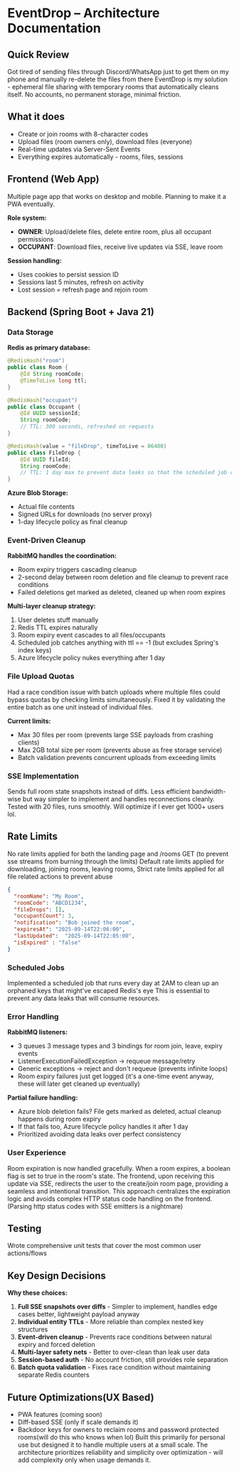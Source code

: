 # EventDrop – Architecture Documentation

## Quick Review
Got tired of sending files through Discord/WhatsApp just to get them on my phone and manually re-delete the files from there 
EventDrop is my solution - ephemeral file sharing with temporary rooms that automatically cleans itself. 
No accounts, no permanent storage, minimal friction.

## What it does
- Create or join rooms with 8-character codes
- Upload files (room owners only), download files (everyone)
- Real-time updates via Server-Sent Events
- Everything expires automatically - rooms, files, sessions

## Frontend (Web App)
Multiple page app that works on desktop and mobile. 
Planning to make it a PWA eventually.

**Role system:**
- **OWNER**: Upload/delete files, delete entire room, plus all occupant permissions
- **OCCUPANT**: Download files, receive live updates via SSE, leave room

**Session handling:**
- Uses cookies to persist session ID
- Sessions last 5 minutes, refresh on activity
- Lost session = refresh page and rejoin room

## Backend (Spring Boot + Java 21)

### Data Storage

**Redis as primary database:**
```java
@RedisHash("room")
public class Room {
    @Id String roomCode;
    @TimeToLive long ttl;
}

@RedisHash("occupant") 
public class Occupant {
    @Id UUID sessionId;
    String roomCode;
    // TTL: 300 seconds, refreshed on requests
}

@RedisHash(value = "fileDrop", timeToLive = 86400)
public class FileDrop {
    @Id UUID fileId;
    String roomCode;
    // TTL: 1 day max to prevent data leaks so that the scheduled job can handle it
}
```

**Azure Blob Storage:**
- Actual file contents
- Signed URLs for downloads (no server proxy)
- 1-day lifecycle policy as final cleanup

### Event-Driven Cleanup
**RabbitMQ handles the coordination:**
- Room expiry triggers cascading cleanup
- 2-second delay between room deletion and file cleanup to prevent race conditions
- Failed deletions get marked as deleted, cleaned up when room expires

**Multi-layer cleanup strategy:**
1. User deletes stuff manually
2. Redis TTL expires naturally
3. Room expiry event cascades to all files/occupants
4. Scheduled job catches anything with ttl == -1 (but excludes Spring's index keys)
5. Azure lifecycle policy nukes everything after 1 day

### File Upload Quotas
Had a race condition issue with batch uploads where multiple files could bypass quotas by checking limits simultaneously. 
Fixed it by validating the entire batch as one unit instead of individual files.

**Current limits:**
- Max 30 files per room (prevents large SSE payloads from crashing clients)
- Max 2GB total size per room (prevents abuse as free storage service)
- Batch validation prevents concurrent uploads from exceeding limits

### SSE Implementation
Sends full room state snapshots instead of diffs. Less efficient bandwidth-wise but way simpler to implement and handles reconnections cleanly. 
Tested with 20 files, runs smoothly. Will optimize if I ever get 1000+ users lol.

## Rate Limits
No rate limits applied for both the landing page and /rooms GET (to prevent sse streams from burning through the limits)
Default rate limits applied for downloading, joining rooms, leaving rooms,
Strict rate limits applied for all file related actions to prevent abuse

```json
{
  "roomName": "My Room",
  "roomCode": "ABCD1234",
  "fileDrops": [],
  "occupantCount": 3,
  "notification": "Bob joined the room",
  "expiresAt": "2025-09-14T22:06:00",
  "lastUpdated":  "2025-09-14T22:05:00",
  "isExpired" : "false"
}
```

### Scheduled Jobs
Implemented a scheduled job that runs every day at 2AM to clean up an orphaned keys that might've escaped Redis's eye 
This is essential to prevent any data leaks that will consume resources.

### Error Handling

**RabbitMQ listeners:**
- 3 queues 3 message types and 3 bindings for room join, leave, expiry events
- ListenerExecutionFailedException → requeue message/retry
- Generic exceptions → reject and don't requeue (prevents infinite loops)
- Room expiry failures just get logged (it's a one-time event anyway, these will later get cleaned up eventually)

**Partial failure handling:**
- Azure blob deletion fails? File gets marked as deleted, actual cleanup happens during room expiry
- If that fails too, Azure lifecycle policy handles it after 1 day
- Prioritized avoiding data leaks over perfect consistency

### User Experience
Room expiration is now handled gracefully. When a room expires, a boolean flag is set to true in the room's state. 
The frontend, upon receiving this update via SSE, redirects the user to the create/join room page, providing a seamless and intentional transition.
This  approach centralizes the expiration logic and avoids complex HTTP status code handling on the frontend. (Parsing http status codes with SSE emitters is a nightmare)

## Testing
Wrote comprehensive unit tests that cover the most common user actions/flows

## Key Design Decisions
**Why these choices:**
1. **Full SSE snapshots over diffs** - Simpler to implement, handles edge cases better, lightweight payload anyway
2. **Individual entity TTLs** - More reliable than complex nested key structures
3. **Event-driven cleanup** - Prevents race conditions between natural expiry and forced deletion
4. **Multi-layer safety nets** - Better to over-clean than leak user data
5. **Session-based auth** - No account friction, still provides role separation
6. **Batch quota validation** - Fixes race condition without maintaining separate Redis counters


## Future Optimizations(UX Based)
- PWA features (coming soon)
- Diff-based SSE (only if scale demands it)
- Backdoor keys for owners to reclaim rooms and password protected rooms(will do this who knows when lol)
Built this primarily for personal use but designed it to handle multiple users at a small scale. The architecture prioritizes reliability and simplicity over optimization - will add complexity only when usage demands it.